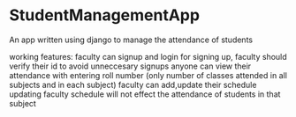 # StudentManagementApp
An app written using django to manage the attendance of students

working features:
faculty can signup and login
for signing up, faculty should verify their id to avoid unneccesary signups
anyone can view their attendance with entering roll number (only number of classes attended in all subjects and in each subject)
faculty can add,update their schedule
updating faculty schedule will not effect the attendance of students in that subject
